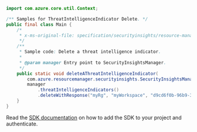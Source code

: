 ```java
import com.azure.core.util.Context;

/** Samples for ThreatIntelligenceIndicator Delete. */
public final class Main {
    /*
     * x-ms-original-file: specification/securityinsights/resource-manager/Microsoft.SecurityInsights/preview/2021-09-01-preview/examples/threatintelligence/DeleteThreatIntelligence.json
     */
    /**
     * Sample code: Delete a threat intelligence indicator.
     *
     * @param manager Entry point to SecurityInsightsManager.
     */
    public static void deleteAThreatIntelligenceIndicator(
        com.azure.resourcemanager.securityinsights.SecurityInsightsManager manager) {
        manager
            .threatIntelligenceIndicators()
            .deleteWithResponse("myRg", "myWorkspace", "d9cd6f0b-96b9-3984-17cd-a779d1e15a93", Context.NONE);
    }
}
```

Read the [SDK documentation](https://github.com/Azure/azure-sdk-for-java/blob/azure-resourcemanager-securityinsights_1.0.0-beta.1/sdk/securityinsights/azure-resourcemanager-securityinsights/README.md) on how to add the SDK to your project and authenticate.
